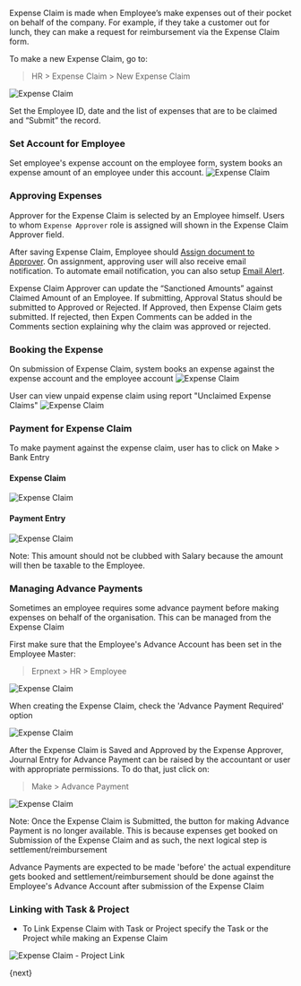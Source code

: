Expense Claim is made when Employee’s make expenses out of their pocket on behalf of the company. For example, if they take a customer out for lunch, they can make a request for reimbursement via the Expense Claim form.

To make a new Expense Claim, go to:

> HR > Expense Claim > New Expense Claim

<img class="screenshot" alt="Expense Claim" src="{{docs_base_url}}/assets/img/human-resources/expense_claim.png">

Set the Employee ID, date and the list of expenses that are to be claimed and
“Submit” the record.

### Set Account for Employee
Set employee's expense account on the employee form, system books an expense amount of an employee under this account.
<img class="screenshot" alt="Expense Claim" src="{{docs_base_url}}/assets/img/human-resources/employee_account.png">

### Approving Expenses

Approver for the Expense Claim is selected by an Employee himself. Users to whom `Expense Approver` role is assigned will shown in the Expense Claim Approver field.

After saving Expense Claim, Employee should [Assign document to Approver]({{docs_base_url}}/user/manual/en/using-eprnext/assignment.html). On assignment, approving user will also receive email notification. To automate email notification, you can also setup [Email Alert]({{docs_base_url}}/user/manual/en/setting-up/email/email-alerts.html).

Expense Claim Approver can update the “Sanctioned Amounts” against Claimed Amount of an Employee. If submitting, Approval Status should be submitted to Approved or Rejected. If Approved, then Expense Claim gets submitted. If rejected, then Expen
Comments can be added in the Comments section explaining why the claim was approved or rejected.

### Booking the Expense

On submission of Expense Claim, system books an expense against the expense account and the employee account
<img class="screenshot" alt="Expense Claim" src="{{docs_base_url}}/assets/img/human-resources/expense_claim_book.png">

User can view unpaid expense claim using report "Unclaimed Expense Claims"
<img class="screenshot" alt="Expense Claim" src="{{docs_base_url}}/assets/img/human-resources/unclaimed_expense_claims.png">

### Payment for Expense Claim

To make payment against the expense claim, user has to click on Make > Bank Entry
#### Expense Claim
<img class="screenshot" alt="Expense Claim" src="{{docs_base_url}}/assets/img/human-resources/payment.png">

#### Payment Entry
<img class="screenshot" alt="Expense Claim" src="{{docs_base_url}}/assets/img/human-resources/payment_entry.png">


Note: This amount should not be clubbed with Salary because the amount will then be taxable to the Employee.

### Managing Advance Payments

Sometimes an employee requires some advance payment before making expenses on behalf of the organisation. This can be managed from the Expense Claim

First make sure that the Employee's Advance Account has been set in the Employee Master:

> Erpnext > HR > Employee

<img class="screenshot" alt="Expense Claim" src="{{docs_base_url}}/assets/img/human-resources/employee_advance_account.png">

When creating the Expense Claim, check the 'Advance Payment Required' option

<img class="screenshot" alt="Expense Claim" src="{{docs_base_url}}/assets/img/human-resources/advance_payment_required.png">

After the Expense Claim is Saved and Approved by the Expense Approver, Journal Entry for Advance Payment can be raised by the accountant or user with appropriate permissions. To do that, just click on:

> Make > Advance Payment

<img class="screenshot" alt="Expense Claim" src="{{docs_base_url}}/assets/img/human-resources/make_advance_payment.png">

Note: Once the Expense Claim is Submitted, the button for making Advance Payment is no longer available. This is because expenses get booked on Submission of the Expense Claim and as such, the next logical step is settlement/reimbursement

Advance Payments are expected to be made 'before' the actual expenditure gets booked and settlement/reimbursement should be done against the Employee's Advance Account after submission of the Expense Claim

### Linking with Task & Project

* To Link Expense Claim with Task or Project specify the Task or the Project while making an Expense Claim

<img class="screenshot" alt="Expense Claim - Project Link" src="{{docs_base_url}}/assets/img/project/project_expense_claim_link.png">

{next}
